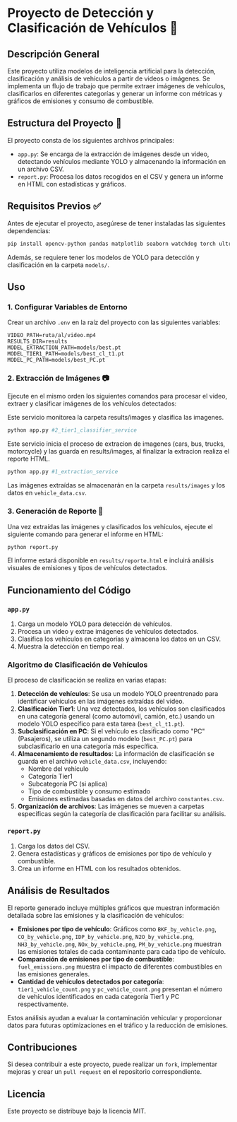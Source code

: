 # Proyecto de Detección y Clasificación de Vehículos 🚗

## Descripción General
Este proyecto utiliza modelos de inteligencia artificial para la detección, clasificación y análisis de vehículos a partir de videos o imágenes. Se implementa un flujo de trabajo que permite extraer imágenes de vehículos, clasificarlos en diferentes categorías y generar un informe con métricas y gráficos de emisiones y consumo de combustible.

## Estructura del Proyecto 🧱
El proyecto consta de los siguientes archivos principales:

- `app.py`: Se encarga de la extracción de imágenes desde un video, detectando vehículos mediante YOLO y almacenando la información en un archivo CSV.
- `report.py`: Procesa los datos recogidos en el CSV y genera un informe en HTML con estadísticas y gráficos.

## Requisitos Previos ✅
Antes de ejecutar el proyecto, asegúrese de tener instaladas las siguientes dependencias:

```bash
pip install opencv-python pandas matplotlib seaborn watchdog torch ultralytics python-dotenv
```

Además, se requiere tener los modelos de YOLO para detección y clasificación en la carpeta `models/`.

## Uso

### 1. Configurar Variables de Entorno
Crear un archivo `.env` en la raíz del proyecto con las siguientes variables:

```env
VIDEO_PATH=ruta/al/video.mp4
RESULTS_DIR=results
MODEL_EXTRACTION_PATH=models/best.pt
MODEL_TIER1_PATH=models/best_cl_t1.pt
MODEL_PC_PATH=models/best_PC.pt
```

### 2. Extracción de Imágenes 📷
Ejecute en el mismo orden los siguientes comandos para procesar el video, extraer y clasificar imágenes de los vehículos detectados:

Este servicio monitorea la carpeta results/images y clasifica las imagenes.
```bash
python app.py #2_tier1_classifier_service
```

Este servicio inicia el proceso de extracion de imagenes (cars, bus, trucks, motorcycle) y las guarda en results/images, al finalizar la extracion realiza el reporte HTML.
```bash
python app.py #1_extraction_service
```

Las imágenes extraídas se almacenarán en la carpeta `results/images` y los datos en `vehicle_data.csv`.

### 3. Generación de Reporte 📄
Una vez extraídas las imágenes y clasificados los vehículos, ejecute el siguiente comando para generar el informe en HTML:

```bash
python report.py
```

El informe estará disponible en `results/reporte.html` e incluirá análisis visuales de emisiones y tipos de vehículos detectados.

## Funcionamiento del Código

### `app.py`
1. Carga un modelo YOLO para detección de vehículos.
2. Procesa un video y extrae imágenes de vehículos detectados.
3. Clasifica los vehículos en categorías y almacena los datos en un CSV.
4. Muestra la detección en tiempo real.

### Algoritmo de Clasificación de Vehículos
El proceso de clasificación se realiza en varias etapas:
1. **Detección de vehículos**: Se usa un modelo YOLO preentrenado para identificar vehículos en las imágenes extraídas del video.
2. **Clasificación Tier1**: Una vez detectados, los vehículos son clasificados en una categoría general (como automóvil, camión, etc.) usando un modelo YOLO específico para esta tarea (`best_cl_t1.pt`).
3. **Subclasificación en PC**: Si el vehículo es clasificado como "PC" (Pasajeros), se utiliza un segundo modelo (`best_PC.pt`) para subclasificarlo en una categoría más específica.
4. **Almacenamiento de resultados**: La información de clasificación se guarda en el archivo `vehicle_data.csv`, incluyendo:
   - Nombre del vehículo
   - Categoría Tier1
   - Subcategoría PC (si aplica)
   - Tipo de combustible y consumo estimado
   - Emisiones estimadas basadas en datos del archivo `constantes.csv`.
5. **Organización de archivos**: Las imágenes se mueven a carpetas específicas según la categoría de clasificación para facilitar su análisis.

### `report.py`
1. Carga los datos del CSV.
2. Genera estadísticas y gráficos de emisiones por tipo de vehículo y combustible.
3. Crea un informe en HTML con los resultados obtenidos.

## Análisis de Resultados
El reporte generado incluye múltiples gráficos que muestran información detallada sobre las emisiones y la clasificación de vehículos:

- **Emisiones por tipo de vehículo**: Gráficos como `BKF_by_vehicle.png`, `CO_by_vehicle.png`, `IDP_by_vehicle.png`, `N2O_by_vehicle.png`, `NH3_by_vehicle.png`, `NOx_by_vehicle.png`, `PM_by_vehicle.png` muestran las emisiones totales de cada contaminante para cada tipo de vehículo.
- **Comparación de emisiones por tipo de combustible**: `fuel_emissions.png` muestra el impacto de diferentes combustibles en las emisiones generales.
- **Cantidad de vehículos detectados por categoría**: `tier1_vehicle_count.png` y `pc_vehicle_count.png` presentan el número de vehículos identificados en cada categoría Tier1 y PC respectivamente.

Estos análisis ayudan a evaluar la contaminación vehicular y proporcionar datos para futuras optimizaciones en el tráfico y la reducción de emisiones.

## Contribuciones
Si desea contribuir a este proyecto, puede realizar un `fork`, implementar mejoras y crear un `pull request` en el repositorio correspondiente.

## Licencia
Este proyecto se distribuye bajo la licencia MIT.

